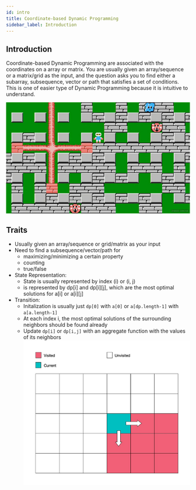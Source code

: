 ```yaml
---
id: intro
title: Coordinate-based Dynamic Programming
sidebar_label: Introduction
---
```


## Introduction
Coordinate-based Dynamic Programming are associated with the coordinates on a array or matrix. You are usually given an array/sequence or a matrix/grid as the input, and the question asks you to find either a subarray, subsequence, vector or path that satisfies a set of conditions. This is one of easier type of Dynamic Programming because it is intuitive to understand.

![](./bomberman.jpg)

## Traits
- Usually given an array/sequence or grid/matrix as your input
- Need to find a subsequence/vector/path for
   - maximizing/minimizing a certain property
   - counting
   - true/false
- State Representation:
    - State is usually represented by index (i) or (i, j)
    - is represented by dp[i] and dp[i][j], which are the most optimal solutions for a[i] or a[i][j]
- Transition:
    - Initalization is usually just `dp[0]` with `a[0]` or `a[dp.length-1]` with `a[a.length-1]`
    - At each index i, the most optimal solutions of the surrounding neighbors should be found already
    - Update `dp[i]` or `dp[i,j]` with an aggregate function with the values of its neighbors
![](./Matrix.jpg)
